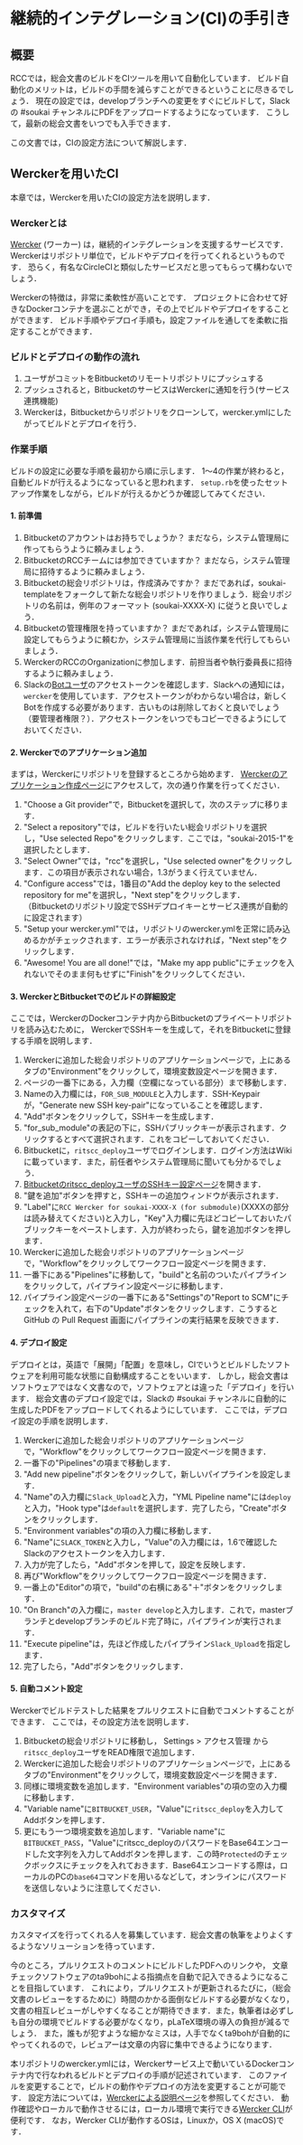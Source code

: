 継続的インテグレーション(CI)の手引き
=====================

概要
---------------------
RCCでは，総会文書のビルドをCIツールを用いて自動化しています．
ビルド自動化のメリットは，ビルドの手間を減らすことができるということに尽きるでしょう．
現在の設定では，developブランチへの変更をすぐにビルドして，Slackの #soukai チャンネルにPDFをアップロードするようになっています．
こうして，最新の総会文書をいつでも入手できます．

この文書では，CIの設定方法について解説します．

Werckerを用いたCI
---------------------
本章では，Werckerを用いたCIの設定方法を説明します．

### Werckerとは
[Wercker](http://wercker.com/) (ワーカー) は，継続的インテグレーションを支援するサービスです．
Werckerはリポジトリ単位で，ビルドやデプロイを行ってくれるというものです．
恐らく，有名なCircleCIと類似したサービスだと思ってもらって構わないでしょう．

Werckerの特徴は，非常に柔軟性が高いことです．
プロジェクトに合わせて好きなDockerコンテナを選ぶことができ，その上でビルドやデプロイをすることができます．
ビルド手順やデプロイ手順も，設定ファイルを通してを柔軟に指定することができます．

### ビルドとデプロイの動作の流れ
1. ユーザがコミットをBitbucketのリモートリポジトリにプッシュする
2. プッシュされると，BitbucketのサービスはWerckerに通知を行う(サービス連携機能)
3. Werckerは，Bitbucketからリポジトリをクローンして，wercker.ymlにしたがってビルドとデプロイを行う．

### 作業手順
ビルドの設定に必要な手順を最初から順に示します．
1〜4の作業が終わると，自動ビルドが行えるようになっていると思われます．
`setup.rb`を使ったセットアップ作業をしながら，ビルドが行えるかどうか確認してみてください．

#### 1. 前準備
1. Bitbucketのアカウントはお持ちでしょうか？ まだなら，システム管理局に作ってもらうように頼みましょう．
2. BitbucketのRCCチームには参加できていますか？ まだなら，システム管理局に招待するように頼みましょう．
3. Bitbucketの総会リポジトリは，作成済みですか？ まだであれば，soukai-templateをフォークして新たな総会リポジトリを作りましょう．総会リポジトリの名前は，例年のフォーマット (soukai-XXXX-X) に従うと良いでしょう．
4. Bitbucketの管理権限を持っていますか？ まだであれば，システム管理局に設定してもらうように頼むか，システム管理局に当該作業を代行してもらいましょう．
5. WerckerのRCCのOrganizationに参加します．前担当者や執行委員長に招待するように頼みましょう．
6. Slackの[Botユーザ](https://ritscc.slack.com/apps/manage/custom-integrations)のアクセストークンを確認します．Slackへの通知には，`wercker`を使用しています．アクセストークンがわからない場合は，新しくBotを作成する必要があります．古いものは削除しておくと良いでしょう（要管理者権限？）．アクセストークンをいつでもコピーできるようにしておいてください．

#### 2. Werckerでのアプリケーション追加
まずは，Werckerにリポジトリを登録するところから始めます．
[Werckerのアプリケーション作成ページ](https://app.wercker.com/#applications/create)にアクセスして，次の通り作業を行ってください．

1. "Choose a Git provider"で，Bitbucketを選択して，次のステップに移ります．
2. "Select a repository"では，ビルドを行いたい総会リポジトリを選択し，"Use selected Repo"をクリックします．ここでは，"soukai-2015-1"を選択したとします．
3. "Select Owner"では，"rcc"を選択し，"Use selected owner"をクリックします．この項目が表示されない場合，1.3がうまく行えていません．
4. "Configure access"では，1番目の"Add the deploy key to the selected repository for me"を選択し，"Next step"をクリックします．  
	（Bitbucketのリポジトリ設定でSSHデプロイキーとサービス連携が自動的に設定されます）
5. "Setup your wercker.yml"では，リポジトリのwercker.ymlを正常に読み込めるかがチェックされます．エラーが表示されなければ，"Next step"をクリックします．
6. "Awesome! You are all done!"では，"Make my app public"にチェックを入れないでそのまま何もせずに"Finish"をクリックしてください．

#### 3. WerckerとBitbucketでのビルドの詳細設定
ここでは，WerckerのDockerコンテナ内からBitbucketのプライベートリポジトリを読み込むために，
WerckerでSSHキーを生成して，それをBitbucketに登録する手順を説明します．

1. Werckerに追加した総会リポジトリのアプリケーションページで，上にあるタブの"Environment"をクリックして，環境変数設定ページを開きます．
2. ページの一番下にある，入力欄（空欄になっている部分）まで移動します．
3. Nameの入力欄には，`FOR_SUB_MODULE`と入力します．SSH-Keypairが，"Generate new SSH key-pair"になっていることを確認します．
4. "Add"ボタンをクリックして，SSHキーを生成します．
5. "for\_sub\_module"の表記の下に，SSHパブリックキーが表示されます．クリックするとすべて選択されます．これをコピーしておいてください．
6. Bitbucketに，`ritscc_deploy`ユーザでログインします．ログイン方法はWikiに載っています．また，前任者やシステム管理局に聞いても分かるでしょう．
7. [Bitbucketのritscc\_deployユーザのSSHキー設定ページ](https://bitbucket.org/account/user/ritscc_deploy/ssh-keys/)を開きます．
8. "鍵を追加"ボタンを押すと，SSHキーの追加ウィンドウが表示されます．
9. "Label"に`RCC Wercker for soukai-XXXX-X (for submodule)`(XXXXの部分は読み替えてください)と入力し，"Key"入力欄に先ほどコピーしておいたパブリックキーをペーストします．入力が終わったら，鍵を追加ボタンを押します．
10. Werckerに追加した総会リポジトリのアプリケーションページで，"Workflow"をクリックしてワークフロー設定ページを開きます．
11. 一番下にある"Pipelines"に移動して，"build"と名前のついたパイプラインをクリックして，パイプライン設定ページに移動します．
12. パイプライン設定ページの一番下にある"Settings"の"Report to SCM"にチェックを入れて，右下の"Update"ボタンをクリックします．こうするとGitHub の Pull Request 画面にパイプラインの実行結果を反映できます．

#### 4. デプロイ設定
デプロイとは，英語で「展開」「配置」を意味し，CIでいうとビルドしたソフトウェアを利用可能な状態に自動構成することをいいます．
しかし，総会文書はソフトウェアではなく文書なので，ソフトウェアとは違った「デプロイ」を行います．
総会文書のデプロイ設定では，Slackの #soukai チャンネルに自動的に生成したPDFをアップロードしてくれるようにしています．
ここでは，デプロイ設定の手順を説明します．

1. Werckerに追加した総会リポジトリのアプリケーションページで，"Workflow"をクリックしてワークフロー設定ページを開きます．
2. 一番下の"Pipelines"の項まで移動します．
3. "Add new pipeline"ボタンをクリックして，新しいパイプラインを設定します．
4. "Name"の入力欄に`Slack_Upload`と入力，"YML Pipeline name"には`deploy`と入力，"Hook type"は`default`を選択します．完了したら，"Create"ボタンをクリックします．
5. "Environment variables"の項の入力欄に移動します．
6. "Name"に`SLACK_TOKEN`と入力し，"Value"の入力欄には，1.6で確認したSlackのアクセストークンを入力します．
7. 入力が完了したら，"Add"ボタンを押して，設定を反映します．
8. 再び"Workflow"をクリックしてワークフロー設定ページを開きます．
9. 一番上の"Editor"の項で，"build"の右横にある"＋"ボタンをクリックします．
10. "On Branch"の入力欄に，`master develop`と入力します．これで，masterブランチとdevelopブランチのビルド完了時に，パイプラインが実行されます．
11. "Execute pipeline"は，先ほど作成したパイプライン`Slack_Upload`を指定します．
12. 完了したら，"Add"ボタンをクリックします．

#### 5. 自動コメント設定
Werckerでビルドテストした結果をプルリクエストに自動でコメントすることができます．
ここでは，その設定方法を説明します．

1. Bitbucketの総会リポジトリに移動し， Settings > アクセス管理 から`ritscc_deploy`ユーザをREAD権限で追加します．
2. Werckerに追加した総会リポジトリのアプリケーションページで，上にあるタブの"Environment"をクリックして，環境変数設定ページを開きます．
3. 同様に環境変数を追加します．"Environment variables"の項の空の入力欄に移動します．
4. "Variable name"に`BITBUCKET_USER`，"Value"に`ritscc_deploy`を入力してAddボタンを押します．
5. 更にもう一つ環境変数を追加します．"Variable name"に`BITBUCKET_PASS`，"Value"にritscc\_deployのパスワードをBase64エンコードした文字列を入力してAddボタンを押します．この時`Protected`のチェックボックスにチェックを入れておきます．Base64エンコードする際は，ローカルのPCの`base64`コマンドを用いるなどして，オンラインにパスワードを送信しないように注意してください．

### カスタマイズ
カスタマイズを行ってくれる人を募集しています．総会文書の執筆をよりよくするようなソリューションを待っています．

今のところ，プルリクエストのコメントにビルドしたPDFへのリンクや，
文章チェックソフトウェアのta9bohによる指摘点を自動で記入できるようになることを目指しています．
これにより，プルリクエストが更新されるたびに，（総会文書のレビューをするために）時間のかかる面倒なビルドする必要がなくなり，
文書の相互レビューがしやすくなることが期待できます．また，執筆者は必ずしも自分の環境でビルドする必要がなくなり，pLaTeX環境の導入の負担が減るでしょう．
また，誰もが犯すような細かなミスは，人手でなくta9bohが自動的にやってくれるので，レビュアーは文章の内容に集中できるようになります．

本リポジトリのwercker.ymlには，Werckerサービス上で動いているDockerコンテナ内で行なわれるビルドとデプロイの手順が記述されています．
このファイルを変更することで，ビルドの動作やデプロイの方法を変更することが可能です．
設定方法については，[Werckerによる説明ページ](http://devcenter.wercker.com/learn/basics/configuration.html)を参照してください．
動作確認やローカルで動作させるには，ローカル環境で実行できる[Wercker CLI](http://wercker.com/cli/install/)が便利です．
なお，Wercker CLIが動作するOSは，Linuxか，OS X (macOS)です．
